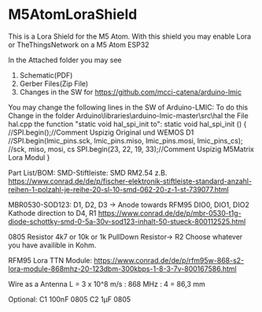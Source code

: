 # M5AtomLoraShield
This is a Lora Shield for the M5 Atom.
With this shield you may enable Lora or TheThingsNetwork on a M5 Atom ESP32

In the Attached folder you may see
1. Schematic(PDF)
2. Gerber Files(Zip File)
3. Changes in the SW for https://github.com/mcci-catena/arduino-lmic


You may change the following lines in the SW of Arduino-LMIC:
To do this
Change in the folder Arduino\libraries\arduino-lmic-master\src\hal 
the File hal.cpp the function "static void hal_spi_init to": 
static void hal_spi_init () {
    //SPI.begin();//Comment Uspizig Original und WEMOS D1
    //SPI.begin(lmic_pins.sck, lmic_pins.miso, lmic_pins.mosi, lmic_pins_cs); //sck, miso, mosi, cs
    SPI.begin(23, 22, 19, 33);//Comment Uspizig M5Matrix Lora Modul
}

Part List/BOM:
SMD-Stiftleiste: SMD RM2.54 z.B.
https://www.conrad.de/de/p/fischer-elektronik-stiftleiste-standard-anzahl-reihen-1-polzahl-je-reihe-20-sl-10-smd-062-20-z-1-st-739077.html

MBR0530-SOD123: D1, D2, D3 -> Anode towards RFM95 DIO0, DIO1, DIO2
Kathode direction to D4, R1 
https://www.conrad.de/de/p/mbr-0530-t1g-diode-schottky-smd-0-5a-30v-sod123-inhalt-50-stueck-800112525.html

0805 Resistor 4k7 or 10k or 1k PullDown Resistor-> R2
Choose whatever you have availible in Kohm.

RFM95 Lora TTN Module:
https://www.conrad.de/de/p/rfm95w-868-s2-lora-module-868mhz-20-123dbm-300kbps-1-8-3-7v-800167586.html

Wire as a Antenna 
L = 3 x 10^8 m/s : 868 MHz : 4 = 86,3 mm

Optional:
C1 100nF 0805
C2 1µF 0805




